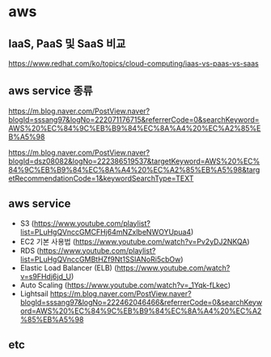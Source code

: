 # aws

## IaaS, PaaS 및 SaaS 비교
https://www.redhat.com/ko/topics/cloud-computing/iaas-vs-paas-vs-saas

## aws service 종류
https://m.blog.naver.com/PostView.naver?blogId=sssang97&logNo=222071176715&referrerCode=0&searchKeyword=AWS%20%EC%84%9C%EB%B9%84%EC%8A%A4%20%EC%A2%85%EB%A5%98

https://m.blog.naver.com/PostView.naver?blogId=dsz08082&logNo=222386519537&targetKeyword=AWS%20%EC%84%9C%EB%B9%84%EC%8A%A4%20%EC%A2%85%EB%A5%98&targetRecommendationCode=1&keywordSearchType=TEXT

## aws service

  - S3 (https://www.youtube.com/playlist?list=PLuHgQVnccGMCFHj64mNZxlbeNWOYUpua4)
  - EC2 기본 사용법 (https://www.youtube.com/watch?v=Pv2yDJ2NKQA)
  - RDS (https://www.youtube.com/playlist?list=PLuHgQVnccGMBtHZf9Nt1SSlANoRi5cbOw)
  - Elastic Load Balancer (ELB) (https://www.youtube.com/watch?v=s9FHdj6jd_U)
  - Auto Scaling (https://www.youtube.com/watch?v=_1Yqk-fLkec)
  - Lightsail  https://m.blog.naver.com/PostView.naver?blogId=sssang97&logNo=222462046466&referrerCode=0&searchKeyword=AWS%20%EC%84%9C%EB%B9%84%EC%8A%A4%20%EC%A2%85%EB%A5%98


## etc
